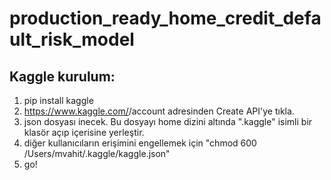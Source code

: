 # production_ready_home_credit_default_risk_model





## Kaggle kurulum:
1. pip install kaggle
2. https://www.kaggle.com/<username>/account adresinden Create API'ye tıkla.
3. json dosyası inecek. Bu dosyayı home dizini altında ".kaggle" isimli bir klasör açıp içerisine yerleştir.
4. diğer kullanıcıların erişimini engellemek için "chmod 600 /Users/mvahit/.kaggle/kaggle.json"
5. go!



